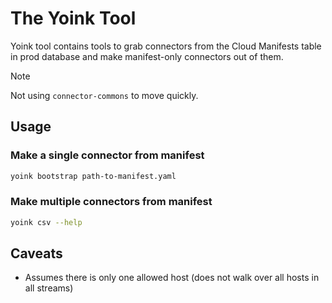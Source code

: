 # The Yoink Tool

Yoink tool contains tools to grab connectors from the Cloud Manifests table in prod database
and make manifest-only connectors out of them.

> [!note]
> Not using `connector-commons` to move quickly.

## Usage

### Make a single connector from manifest

```bash
yoink bootstrap path-to-manifest.yaml
```

### Make multiple connectors from manifest

```bash
yoink csv --help
```

## Caveats

- Assumes there is only one allowed host (does not walk over all hosts in all streams)
